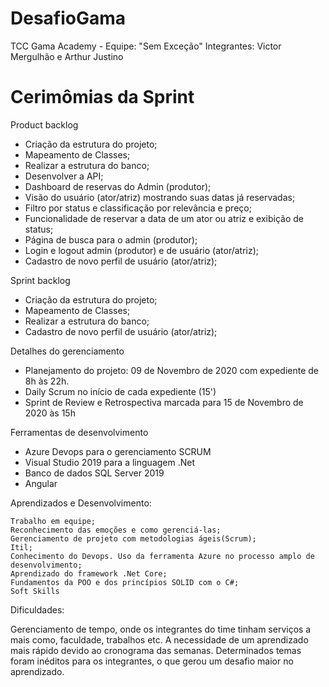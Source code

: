 # DesafioGama
TCC Gama Academy - Equipe: "Sem Exceção" Integrantes: Victor Mergulhão e Arthur Justino

#  Cerimômias da Sprint

Product backlog
<ul>
<li>Criação da estrutura do projeto;</li>
<li>Mapeamento de Classes;</li>
<li>Realizar a estrutura do banco;</li>
<li>Desenvolver a API;</li>
<li>Dashboard de reservas do Admin (produtor);</li>
<li>Visão do usuário (ator/atriz) mostrando suas datas já reservadas;</li>
<li>Filtro por status e classificação por relevância e preço;</li>
<li>Funcionalidade de reservar a data de um ator ou atriz e exibição de status;</li>
<li>Página de busca para o admin (produtor);</li>
<li>Login e logout admin (produtor) e de usuário (ator/atriz);</li>
<li>Cadastro de novo perfil de usuário (ator/atriz);</li>
</ul>

Sprint backlog
<ul>
<li>Criação da estrutura do projeto;</li>
<li>Mapeamento de Classes;</li>
<li>Realizar a estrutura do banco;</li>
<li>Cadastro de novo perfil de usuário (ator/atriz);</li>
</ul> 

Detalhes do gerenciamento
<ul>
<li>Planejamento do projeto: 09 de Novembro de 2020 com expediente de 8h às 22h.</li>
<li>Daily Scrum no início de cada expediente (15')</li>
<li>Sprint de Review e Retrospectiva marcada para 15 de Novembro de 2020 às 15h</li>
</ul>

Ferramentas de desenvolvimento
<ul>
<li>Azure Devops para o gerenciamento SCRUM</li>
<li>Visual Studio 2019 para a linguagem .Net</li>
<li>Banco de dados SQL Server 2019</li>
<li>Angular</li>
</ul>



Aprendizados e Desenvolvimento:	

	Trabalho em equipe;
	Reconhecimento das emoções e como gerenciá-las;
	Gerenciamento de projeto com metodologias ágeis(Scrum);
	Itil;
	Conhecimento do Devops. Uso da ferramenta Azure no processo amplo de desenvolvimento;
	Aprendizado do framework .Net Core;
	Fundamentos da POO e dos princípios SOLID com o C#; 
	Soft Skills

Dificuldades:

Gerenciamento de tempo, onde os integrantes do time tinham serviços a mais como, faculdade, trabalhos etc.
A necessidade de um aprendizado mais rápido devido ao cronograma das semanas. 
Determinados temas foram inéditos para os integrantes, o que gerou um desafio maior no aprendizado.


